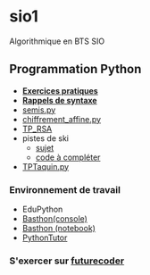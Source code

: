 # sio1
Algorithmique en BTS SIO

## Programmation Python
* [**Exercices pratiques**](https://pratique.forge.apps.education.fr/balayage/1-lecture_tab/)
* [**Rappels de syntaxe**](MementoPython.pdf)
* [semis.py](semis.py)
* [chiffrement_affine.py](chiffrement_affine.py)
* [TP_RSA](https://notebook.basthon.fr/?from=https://raw.githubusercontent.com/thfruchart/sio1/refs/heads/main/TP_RSA.ipynb)
* pistes de ski
  - [sujet](Pistes_de_ski/PistesSKI.pdf)
  - [code à compléter](Pistes_de_ski/SKI_TP.py)
* [TPTaquin.py](TPTaquin.py)



### Environnement de travail
* EduPython
* [Basthon(console)](https://console.basthon.fr/) 
* [Basthon (notebook)](https://notebook.basthon.fr/)
* [PythonTutor](https://pythontutor.com/visualize.html#mode=edit)
### S'exercer sur [futurecoder](https://fr.futurecoder.io/course/#toc)
